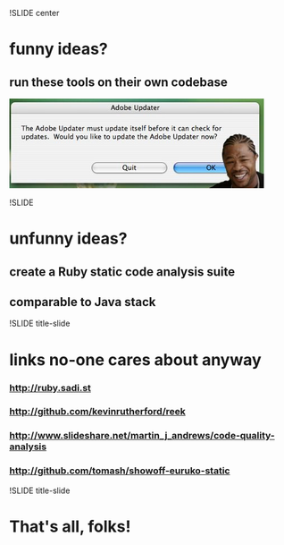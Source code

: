 !SLIDE center

# funny ideas?
## run these tools on their own codebase

![](updater.jpg)


!SLIDE 

# unfunny ideas?
## create a Ruby static code analysis suite
## comparable to Java stack


!SLIDE title-slide

# links no-one cares about anyway

### http://ruby.sadi.st
### http://github.com/kevinrutherford/reek
### http://www.slideshare.net/martin_j_andrews/code-quality-analysis

### http://github.com/tomash/showoff-euruko-static


!SLIDE title-slide

# That's all, folks!
